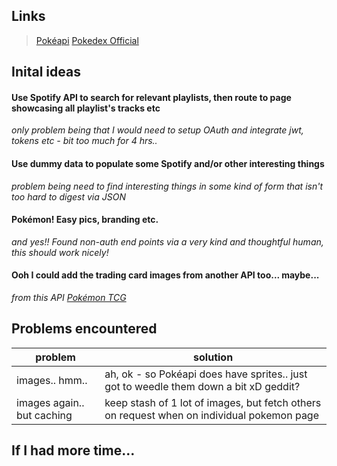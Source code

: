 ## Links
> [Pokéapi](https://pokeapi.co/api/v2/)
> [Pokedex Official](https://www.pokemon.com/uk/pokedex/)

## Inital ideas
#### Use Spotify API to search for relevant playlists, then route to page showcasing all playlist's tracks etc
_only problem being that I would need to setup OAuth and integrate jwt, tokens etc - bit too much for 4 hrs.._
#### Use dummy data to populate some Spotify and/or other interesting things
_problem being need to find interesting things in some kind of form that isn't too hard to digest via JSON_
#### Pokémon! Easy pics, branding etc.
_and yes!! Found non-auth end points via a very kind and thoughtful human, this should work nicely!_
#### Ooh I could add the trading card images from another API too... maybe...
_from this API [Pokémon TCG](https://docs.pokemontcg.io/#api_v1cards_list)_

## Problems encountered
|problem|solution|
|-------|--------|
|images.. hmm..|ah, ok - so Pokéapi does have sprites.. just got to weedle them down a bit xD geddit?|
|images again.. but caching|keep stash of 1 lot of images, but fetch others on request when on individual pokemon page|



## If I had more time...
